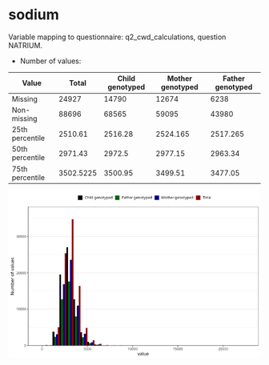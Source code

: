 # sodium
Variable mapping to questionnaire: q2_cwd_calculations, question NATRIUM.
- Number of values:

| Value | Total | Child genotyped | Mother genotyped | Father genotyped |
| ----- | ----- | --------------- | ---------------- | ---------------- |
| Missing | 24927 | 14790 | 12674 | 6238 |
| Non-missing | 88696 | 68565 | 59095 | 43980 |
| 25th percentile | 2510.61 | 2516.28 | 2524.165 | 2517.265 |
| 50th percentile | 2971.43 | 2972.5 | 2977.15 | 2963.34 |
| 75th percentile | 3502.5225 | 3500.95 | 3499.51 | 3477.05 |



![](sodium_n.png)



